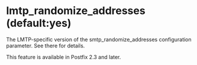# lmtp_randomize_addresses (default:yes) 

 The LMTP-specific version of the smtp_randomize_addresses
configuration parameter.  See there for details. 

 This feature is available in Postfix 2.3 and later. 


